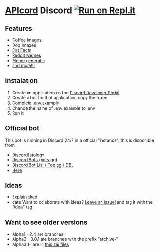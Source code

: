 # [API](https://en.wikipedia.org/wiki/API)[cord](https://en.wikipedia.org/wiki/Discord_(software)) Discord [![Run on Repl.it](https://repl.it/badge/github/APIcord/discord)](https://repl.it/github/APIcord/discord)
## Features
- [Coffee Images](https://coffee.alexflipnote.dev)
- [Dog Images](https://dog.ceo/dog-api)
- [Cat Facts](https://catfact.ninja)
- [Reddit Memes](https://github.com/R3l3ntl3ss/Meme_Api)
- [Meme generator](https://memegen.link)
- [and more!!!](https://some-random-api.ml)

## Instalation
1. Create an application on the [Discord Developer Portal](https://discord.com/developers)
2. Create a bot for that application, copy the token
3. Complete [.env.example](.env.example)
4. Change the name of .env.example to .env
5. Run it

## Official bot
This bot is running in Discord 24/7 in a official "instance", this is disponible from:
- [Discordlistology](https://discordlistology.com/bots/757258298725630008)
- [Discord Bots (bots.gg)](https://discord.bots.gg/bots/757258298725630008)
- [Discord Bot List / Top.gg / DBL](https://top.gg/bot/757258298725630008)
- [Here](https://apicord.github.io/invite)

## Ideas
- [Explain xkcd](https://www.explainxkcd.com/wiki/index.php/Main_Page)
- date
Want to colaborate with ideas? [Leave an issue!](https://github.com/APIcord/discord/issues/new/choose) and tag it with the "[idea](https://github.com/APIcord/discord/issues?q=is%3Aissue+is%3Aopen+label%3Aidea)" tag

## Want to see older versions
- Alpha1 - 2.4 are branches
- Alpha3 - 3.0.1 are branches with the prefix "archive-"
- Alpha3.1+ are in [this zip files](https://github.com/APIcord/discord-archive)

